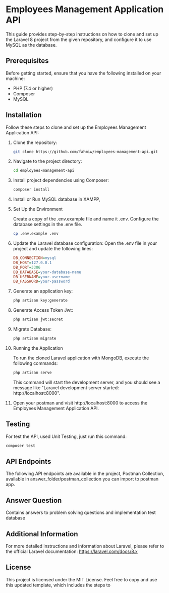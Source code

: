 # Employees Management Application API

This guide provides step-by-step instructions on how to clone and set up the Laravel 8 project from the given repository, and configure it to use MySQL as the database.

## Prerequisites

Before getting started, ensure that you have the following installed on your machine:

- PHP (7.4 or higher)
- Composer
- MySQL

## Installation

Follow these steps to clone and set up the Employees Management Application API:

1. Clone the repository:

    ```bash
    git clone https://github.com/fahmiw/employees-management-api.git
    ```

2. Navigate to the project directory:

    ```bash
    cd employees-management-api
    ```

3. Install project dependencies using Composer:

    ```bash
    composer install
    ```

4. Install or Run MySQL database in XAMPP,

5. Set Up the Environment

    Create a copy of the .env.example file and name it .env. Configure the database settings in the .env file.

    ```bash
    cp .env.example .env
    ```

6. Update the Laravel database configuration:
    Open the .env file in your project and update the following lines:
    ```ini
    DB_CONNECTION=mysql
    DB_HOST=127.0.0.1
    DB_PORT=3306
    DB_DATABASE=your-database-name
    DB_USERNAME=your-username
    DB_PASSWORD=your-password

7. Generate an application key:

    ```bash
    php artisan key:generate
    ```
8. Generate Access Token Jwt:

    ```bash
    php artisan jwt:secret
    ```

9. Migrate Database:

    ```bash
    php artisan migrate
    ```

10. Running the Application

    To run the cloned Laravel application with MongoDB, execute the following commands:
    ```bash
    php artisan serve
    ```

    This command will start the development server, and you should see a message like "Laravel development server started: http://localhost:8000".

11. Open your postman and visit http://localhost:8000 to access the Employees Management Application API.

## Testing

For test the API, used Unit Testing, just run this command:

```bash
composer test
```

## API Endpoints

The following API endpoints are available in the project,
Postman Collection, available in answer_folder/postman_collection you can import to postman app.

## Answer Question

Contains answers to problem solving questions and implementation test database

## Additional Information

For more detailed instructions and information about Laravel, please refer to the official Laravel documentation: https://laravel.com/docs/8.x

## License

This project is licensed under the MIT License.
Feel free to copy and use this updated template, which includes the steps to 
